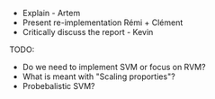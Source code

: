 * Explain - Artem
* Present re-implementation Rémi + Clément
* Critically discuss the report - Kevin


TODO: 
* Do we need to implement SVM or focus on RVM?
* What is meant with "Scaling proporties"?
* Probebalistic SVM?
